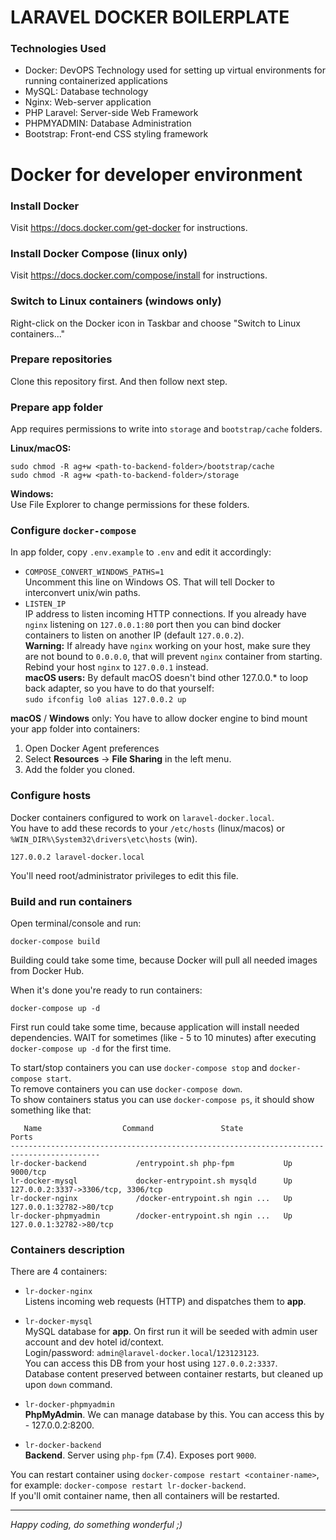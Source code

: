 # LARAVEL DOCKER BOILERPLATE

### Technologies Used

- Docker: DevOPS Technology used for setting up virtual environments for running containerized applications
- MySQL: Database technology
- Nginx: Web-server application
- PHP Laravel: Server-side Web Framework
- PHPMYADMIN: Database Administration
- Bootstrap: Front-end CSS styling framework

# Docker for developer environment

### Install Docker

Visit https://docs.docker.com/get-docker for instructions.

### Install Docker Compose (linux only)

Visit https://docs.docker.com/compose/install for instructions.

### Switch to Linux containers (windows only)

Right-click on the Docker icon in Taskbar and choose "Switch to Linux containers..."

### Prepare repositories

Clone this repository first. And then follow next step.

### Prepare app folder

App requires permissions to write into `storage` and `bootstrap/cache` folders.

**Linux/macOS:**

```
sudo chmod -R ag+w <path-to-backend-folder>/bootstrap/cache
sudo chmod -R ag+w <path-to-backend-folder>/storage
```

**Windows:**  
Use File Explorer to change permissions for these folders.

### Configure `docker-compose`

In app folder, copy `.env.example` to `.env` and edit it accordingly:

* `COMPOSE_CONVERT_WINDOWS_PATHS=1`  
  Uncomment this line on Windows OS. That will tell Docker to interconvert unix/win paths.
* `LISTEN_IP`  
  IP address to listen incoming HTTP connections. If you already have `nginx` listening on `127.0.0.1:80` port then you
  can bind docker containers to listen on another IP (default `127.0.0.2`).  
  **Warning:** If already have `nginx` working on your host, make sure they are not bound to `0.0.0.0`, that will
  prevent `nginx` container from starting. Rebind your host `nginx` to `127.0.0.1` instead.  
  **macOS users:** By default macOS doesn't bind other 127.0.0.* to loop back adapter, so you have to do that
  yourself:  
  ```sudo ifconfig lo0 alias 127.0.0.2 up```

**macOS** / **Windows** only:
You have to allow docker engine to bind mount your app folder into containers:

1. Open Docker Agent preferences
2. Select **Resources** &rarr; **File Sharing** in the left menu.
3. Add the folder you cloned.

### Configure hosts

Docker containers configured to work on `laravel-docker.local`.  
You have to add these records to your `/etc/hosts` (linux/macos) or `%WIN_DIR%\System32\drivers\etc\hosts` (win).

```
127.0.0.2 laravel-docker.local
```

You'll need root/administrator privileges to edit this file.

### Build and run containers

Open terminal/console and run:

```
docker-compose build
```

Building could take some time, because Docker will pull all needed images from Docker Hub.

When it's done you're ready to run containers:

```
docker-compose up -d
```

First run could take some time, because application will install needed dependencies. WAIT for sometimes (like - 5 to 10
minutes) after executing `docker-compose up -d` for the first time.

To start/stop containers you can use `docker-compose stop` and `docker-compose start`.  
To remove containers you can use `docker-compose down`.  
To show containers status you can use `docker-compose ps`, it should show something like that:

```
   Name                  Command               State                  Ports               
------------------------------------------------------------------------------------------
lr-docker-backend           /entrypoint.sh php-fpm           Up      9000/tcp                           
lr-docker-mysql             docker-entrypoint.sh mysqld      Up      127.0.0.2:3337->3306/tcp, 3306/tcp
lr-docker-nginx             /docker-entrypoint.sh ngin ...   Up      127.0.0.1:32782->80/tcp            
lr-docker-phpmyadmin        /docker-entrypoint.sh ngin ...   Up      127.0.0.1:32782->80/tcp            
```

### Containers description

There are 4 containers:

* `lr-docker-nginx`  
  Listens incoming web requests (HTTP) and dispatches them to **app**.

* `lr-docker-mysql`  
  MySQL database for **app**. On first run it will be seeded with admin user account and dev hotel id/context.  
  Login/password: `admin@laravel-docker.local`/`123123123`.  
  You can access this DB from your host using `127.0.0.2:3337`.  
  Database content preserved between container restarts, but cleaned up upon `down` command.

* `lr-docker-phpmyadmin`  
  **PhpMyAdmin**. We can manage database by this. You can access this by - 127.0.0.2:8200.

* `lr-docker-backend`  
  **Backend**. Server using `php-fpm` (7.4). Exposes port `9000`.

You can restart container using `docker-compose restart <container-name>`, for
example: `docker-compose restart lr-docker-backend`.  
If you'll omit container name, then all containers will be restarted.

---

*Happy coding, do something wonderful ;)*
